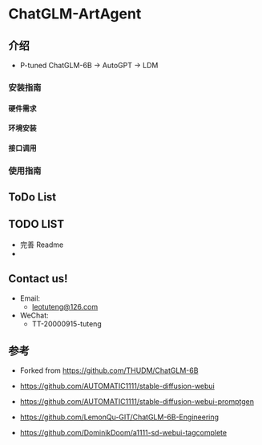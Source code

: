 # ChatGLM-ArtAgent

## 介绍

* P-tuned ChatGLM-6B -> AutoGPT -> LDM

### 安装指南

#### 硬件需求

#### 环境安装

#### 接口调用

### 使用指南

## ToDo List


## TODO LIST
* 完善 Readme
* 


## Contact us!

* Email: 
    * leotuteng@126.com
* WeChat:
    * TT-20000915-tuteng


## 参考

* Forked from https://github.com/THUDM/ChatGLM-6B

* https://github.com/AUTOMATIC1111/stable-diffusion-webui

* https://github.com/AUTOMATIC1111/stable-diffusion-webui-promptgen

* https://github.com/LemonQu-GIT/ChatGLM-6B-Engineering

* https://github.com/DominikDoom/a1111-sd-webui-tagcomplete